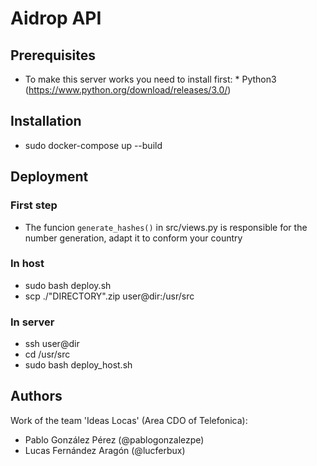 # Aidrop API

## Prerequisites

* To make this server works you need to install first:
        * Python3 (https://www.python.org/download/releases/3.0/)

## Installation

* sudo docker-compose up --build


## Deployment

### First step

* The funcion ```generate_hashes()``` in src/views.py is responsible for the number generation, adapt it to conform your country

### In host
* sudo bash deploy.sh
* scp ./"DIRECTORY".zip user@dir:/usr/src

### In server
* ssh user@dir
* cd /usr/src
* sudo bash deploy_host.sh

## Authors
Work of the team 'Ideas Locas' (Area CDO of Telefonica):

* Pablo González Pérez (@pablogonzalezpe)
* Lucas Fernández Aragón (@lucferbux)